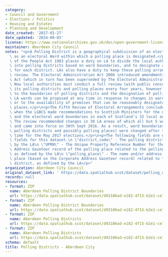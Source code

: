 ```yaml
---
category:
- Council and Government
- Elections / Politics
- Housing and Estates
- Planning and Development
date_created: '2017-01-27'
date_updated: '2024-09-03'
license: https://www.nationalarchives.gov.uk/doc/open-government-licence/version/3/
maintainer: Aberdeen City Council
notes: "<p>A Polling District is a geographical subdivision of an electoral area such\
  \ as an electoral Ward within which a polling place is designated.</p>\n<p>The Representation\
  \ of the People Act 1983 places a duty on LA to divide the local authority area\
  \ into polling districts based on ward boundaries, and to designate a polling place\
  \ for each district. LAs also have a duty to keep these polling arrangements under\
  \ review. The Electoral Administration Act 2006 introduced amendments to the 1983\
  \ Act (which in turn has been superseded by The Electoral Administration Act 2013).\
  \ Now local authorities must conduct a full review (with public consultation) of\
  \ its polling districts and polling places every four years, however adjustments\
  \ to the boundaries of polling districts and the designation of polling places within\
  \ LA wards can be proposed at any time in response to changes in ward boundaries\
  \ or to the availability of premises that can be reasonably designated as polling\
  \ places.</p>\n<p>The Fifth Review of Electoral Arrangements concluded in May 2016\
  \ when the LGBCS made recommendations to Scottish Ministers for the number of Councillors\
  \ and the electoral ward boundaries in each of Scotland's 32 local authorities.\
  \ The review recommended changes in 30 LA areas of which all but 5 were accepted\
  \ and came into force on 30th Sept 2016. As a result, ward boundaries (and therefore\
  \ polling districts and possibly polling places) were changed after this date in\
  \ time for the May 2017 elections.</p>\n<p>The following fields are now MANDATORY\
  \ fields for this dataset.\n \"district_code\" - The polling district code, as defined\
  \ by the LA\n \"UPRN\" - The Unique Property Reference Number for the Corporate\
  \ Address Gazeteer record of the polling place related to the polling district,\
  \ as defined by the LA\n \"polling_place\" - The name and/or address of the polling\
  \ place (based on the Corporate Address Gazeteer record) related to the polling\
  \ district, as defined by the LA</p>"
organization: Aberdeen City Council
original_dataset_link: ' https://data.spatialhub.scot/dataset/polling_districts-ac'
records: null
resources:
- format: ZIP
  name: Aberdeen Polling District Boundaries
  url: https://data.spatialhub.scot/dataset/d93106ad-e182-4f15-b2e1-ce78c63fea13/resource/0f9d82e7-fb43-4c9b-a3ff-1326871b690c/download/accpollingbdries.zip
- format: ZIP
  name: Aberdeen Polling District Boundaries
  url: https://data.spatialhub.scot/dataset/d93106ad-e182-4f15-b2e1-ce78c63fea13/resource/d0654422-11fb-4632-920d-615680b900be/download/pollingdists20172.zip
- format: ZIP
  name: Aberdeen Polling Districts
  url: https://data.spatialhub.scot/dataset/d93106ad-e182-4f15-b2e1-ce78c63fea13/resource/59c3051a-fd66-4fce-b9c7-f99854c2fa2f/download/pollingdists20172.zip
- format: ZIP
  name: Aberdeen Polling Districts
  url: https://data.spatialhub.scot/dataset/d93106ad-e182-4f15-b2e1-ce78c63fea13/resource/fcfdfe2e-83b3-438b-96f1-6d62c0955412/download/polling_districts_2023_is.zip
schema: default
title: Polling Districts - Aberdeen City
---
```

